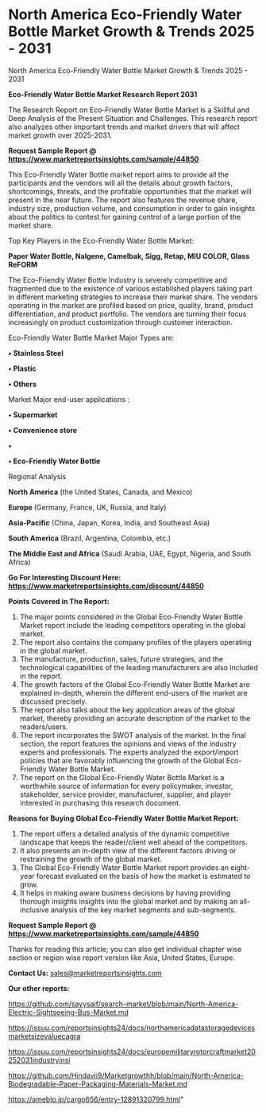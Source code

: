 # North America Eco-Friendly Water Bottle Market Growth & Trends 2025 - 2031
 North America Eco-Friendly Water Bottle Market Growth & Trends 2025 - 2031

<strong>Eco-Friendly Water Bottle Market Research Report 2031</strong>

The Research Report on Eco-Friendly Water Bottle Market is a Skillful and Deep Analysis of the Present Situation and Challenges. This research report also analyzes other important trends and market drivers that will affect market growth over 2025-2031.

<strong>Request Sample Report @ <a href=https://www.marketreportsinsights.com/sample/44850>https://www.marketreportsinsights.com/sample/44850</a></strong>

This Eco-Friendly Water Bottle market report aims to provide all the participants and the vendors will all the details about growth factors, shortcomings, threats, and the profitable opportunities that the market will present in the near future. The report also features the revenue share, industry size, production volume, and consumption in order to gain insights about the politics to contest for gaining control of a large portion of the market share.

Top Key Players in the Eco-Friendly Water Bottle Market:

<strong>Paper Water Bottle, Nalgene, Camelbak, Sigg, Retap, MIU COLOR, Glass ReFORM</strong>

The Eco-Friendly Water Bottle Industry is severely competitive and fragmented due to the existence of various established players taking part in different marketing strategies to increase their market share. The vendors operating in the market are profiled based on price, quality, brand, product differentiation, and product portfolio. The vendors are turning their focus increasingly on product customization through customer interaction.

Eco-Friendly Water Bottle Market Major Types are:

<strong>•  Stainless Steel

•  Plastic

•  Others</strong>

Market Major end-user applications :

<strong>•  Supermarket

•  Convenience store

•  

•  Eco-Friendly Water Bottle</strong>

Regional Analysis

</u><strong><b>North America</b></strong> (the United States, Canada, and Mexico)

<strong><b>Europe </b></strong>(Germany, France, UK, Russia, and Italy)

<strong><b>Asia-Pacific</b></strong> (China, Japan, Korea, India, and Southeast Asia)

<strong><b>South America</b></strong> (Brazil, Argentina, Colombia, etc.)

<strong><b>The Middle East and Africa</b></strong> (Saudi Arabia, UAE, Egypt, Nigeria, and South Africa)

<strong>Go For Interesting Discount Here: <a href=https://www.marketreportsinsights.com/discount/44850>https://www.marketreportsinsights.com/discount/44850</a></strong>

<strong>Points Covered in The Report:</strong>
<ol>
  <li>The major points considered in the Global Eco-Friendly Water Bottle Market report include the leading competitors operating in the global market.</li>
  <li>The report also contains the company profiles of the players operating in the global market.</li>
  <li>The manufacture, production, sales, future strategies, and the technological capabilities of the leading manufacturers are also included in the report.</li>
  <li>The growth factors of the Global Eco-Friendly Water Bottle Market are explained in-depth, wherein the different end-users of the market are discussed precisely.</li>
  <li>The report also talks about the key application areas of the global market, thereby providing an accurate description of the market to the readers/users.</li>
  <li>The report incorporates the SWOT analysis of the market. In the final section, the report features the opinions and views of the industry experts and professionals. The experts analyzed the export/import policies that are favorably influencing the growth of the Global Eco-Friendly Water Bottle Market.</li>
  <li>The report on the Global Eco-Friendly Water Bottle Market is a worthwhile source of information for every policymaker, investor, stakeholder, service provider, manufacturer, supplier, and player interested in purchasing this research document.</li>
</ol>
<strong>Reasons for Buying Global Eco-Friendly Water Bottle Market Report:</strong>

<ol>
  <li>The report offers a detailed analysis of the dynamic competitive landscape that keeps the reader/client well ahead of the competitors.</li>
  <li>It also presents an in-depth view of the different factors driving or restraining the growth of the global market.</li>
  <li>The Global Eco-Friendly Water Bottle Market report provides an eight-year forecast evaluated on the basis of how the market is estimated to grow.</li>
  <li>It helps in making aware business decisions by having providing thorough insights insights into the global market and by making an all-inclusive analysis of the key market segments and sub-segments.</li>
</ol>
<strong>Request Sample Report @ <a href=https://www.marketreportsinsights.com/sample/44850>https://www.marketreportsinsights.com/sample/44850</a></strong>


Thanks for reading this article; you can also get individual chapter wise section or region wise report version like Asia, United States, Europe.

<strong>Contact Us:</strong>
sales@marketreportsinsights.com

<strong>Our other reports:</strong>

<a href=https://github.com/sayysaif/search-market/blob/main/North-America-Electric-Sightseeing-Bus-Market.md>https://github.com/sayysaif/search-market/blob/main/North-America-Electric-Sightseeing-Bus-Market.md</a>

<a href=https://issuu.com/reportsinsights24/docs/northamericadatastoragedevicesmarketsizevaluecagra>https://issuu.com/reportsinsights24/docs/northamericadatastoragedevicesmarketsizevaluecagra</a>

<a href=https://issuu.com/reportsinsights24/docs/europemilitaryrotorcraftmarket20252031industryinsi>https://issuu.com/reportsinsights24/docs/europemilitaryrotorcraftmarket20252031industryinsi</a>

<a href=https://github.com/Hindavii9/Marketgrowthh/blob/main/North-America-Biodegradable-Paper-Packaging-Materials-Market.md>https://github.com/Hindavii9/Marketgrowthh/blob/main/North-America-Biodegradable-Paper-Packaging-Materials-Market.md</a>

<a href=https://ameblo.jp/cargo656/entry-12891320799.html>https://ameblo.jp/cargo656/entry-12891320799.html</a>"
